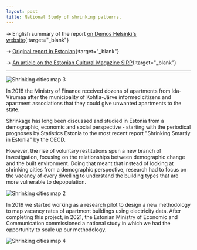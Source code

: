 ```yaml
---
layout: post
title: National Study of shrinking patterns.
---
```


&rarr; English summary of the report [on Demos Helsinki's website](https://www.dropbox.com/s/fiuy5vbjel79wya/Shrinking%20cities%20summary%20ENG.pdf?dl=0){:target="_blank"}

&rarr; [Original report in Estonian](https://www.dropbox.com/s/4itij5dczthdbwb/Shrinking%20cities%20report%20EST.pdf?dl=0){:target="_blank"}

&rarr; [An article on the Estonian Cultural Magazine SIRP](https://www.sirp.ee/s1-artiklid/arhitektuur/millest-me-raagime-kui-raagime-kahanemisest/){:target="_blank"}

---

![Shrinking cities map 3]({{site.baseurl}}/assets/images/2021-05-04-shrinking-cities-3.png)

In 2018 the Ministry of Finance received dozens of apartments from Ida-Virumaa after the municipality of Kohtla-Järve informed citizens and apartment associations that they could give unwanted apartments to the state.

Shrinkage has long been discussed and studied in Estonia from a demographic, economic and social perspective - starting with the periodical prognoses by Statistics Estonia to the most recent report "Shrinking Smartly in Estonia" by the OECD. 

However, the rise of voluntary restitutions spun a new branch of investigation, focusing on the relationships between demographic change and the built environment. Doing that meant that instead of looking at shrinking cities from a demographic perspective, research had to focus on the vacancy of every dwelling to understand the building types that are more vulnerable to depopulation.

![Shrinking cities map 2]({{site.baseurl}}/assets/images/2021-05-04-shrinking-cities-2.png)

In 2019 we started working as a research pilot to design a new methodology to map vacancy rates of apartment buildings using electricity data. After completing this project, in 2021, the Estonian Ministry of Economic and Communication commissioned a national study in which we had the opportunity to scale up our methodology.

![Shrinking cities map 4]({{site.baseurl}}/assets/images/2021-05-04-shrinking-cities-4.png)




